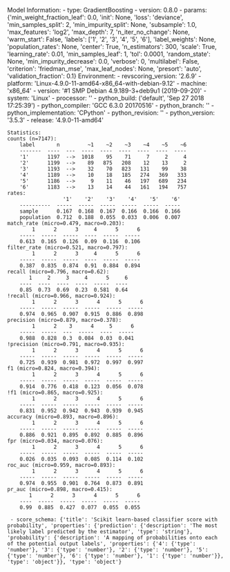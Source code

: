 Model Information:
	 - type: GradientBoosting
	 - version: 0.8.0
	 - params: {'min_weight_fraction_leaf': 0.0, 'init': None, 'loss': 'deviance', 'min_samples_split': 2, 'min_impurity_split': None, 'subsample': 1.0, 'max_features': 'log2', 'max_depth': 7, 'n_iter_no_change': None, 'warm_start': False, 'labels': ['1', '2', '3', '4', '5', '6'], 'label_weights': None, 'population_rates': None, 'center': True, 'n_estimators': 300, 'scale': True, 'learning_rate': 0.01, 'min_samples_leaf': 1, 'tol': 0.0001, 'random_state': None, 'min_impurity_decrease': 0.0, 'verbose': 0, 'multilabel': False, 'criterion': 'friedman_mse', 'max_leaf_nodes': None, 'presort': 'auto', 'validation_fraction': 0.1}
	Environment:
	 - revscoring_version: '2.6.9'
	 - platform: 'Linux-4.9.0-11-amd64-x86_64-with-debian-9.12'
	 - machine: 'x86_64'
	 - version: '#1 SMP Debian 4.9.189-3+deb9u1 (2019-09-20)'
	 - system: 'Linux'
	 - processor: ''
	 - python_build: ('default', 'Sep 27 2018 17:25:39')
	 - python_compiler: 'GCC 6.3.0 20170516'
	 - python_branch: ''
	 - python_implementation: 'CPython'
	 - python_revision: ''
	 - python_version: '3.5.3'
	 - release: '4.9.0-11-amd64'
	
	Statistics:
	counts (n=7147):
		label       n         ~1    ~2    ~3    ~4    ~5    ~6
		-------  ----  ---  ----  ----  ----  ----  ----  ----
		'1'      1197  -->  1018    95    71     7     2     4
		'2'      1199  -->    89   875   208    12    13     2
		'3'      1193  -->    32    70   823   131    99    38
		'4'      1189  -->    10    18   185   274   369   333
		'5'      1186  -->     9    11    46   197   689   234
		'6'      1183  -->    13    14    44   161   194   757
	rates:
		              '1'    '2'    '3'    '4'    '5'    '6'
		----------  -----  -----  -----  -----  -----  -----
		sample      0.167  0.168  0.167  0.166  0.166  0.166
		population  0.712  0.188  0.055  0.033  0.006  0.007
	match_rate (micro=0.479, macro=0.203):
		    1      2      3     4      5      6
		-----  -----  -----  ----  -----  -----
		0.613  0.165  0.126  0.09  0.116  0.106
	filter_rate (micro=0.521, macro=0.797):
		    1      2      3     4      5      6
		-----  -----  -----  ----  -----  -----
		0.387  0.835  0.874  0.91  0.884  0.894
	recall (micro=0.796, macro=0.62):
		   1     2     3     4      5     6
		----  ----  ----  ----  -----  ----
		0.85  0.73  0.69  0.23  0.581  0.64
	!recall (micro=0.966, macro=0.924):
		    1      2      3      4      5      6
		-----  -----  -----  -----  -----  -----
		0.974  0.965  0.907  0.915  0.886  0.898
	precision (micro=0.879, macro=0.378):
		    1      2    3      4     5      6
		-----  -----  ---  -----  ----  -----
		0.988  0.828  0.3  0.084  0.03  0.041
	!precision (micro=0.791, macro=0.935):
		    1      2      3      4      5      6
		-----  -----  -----  -----  -----  -----
		0.725  0.939  0.981  0.972  0.997  0.997
	f1 (micro=0.824, macro=0.394):
		    1      2      3      4      5      6
		-----  -----  -----  -----  -----  -----
		0.914  0.776  0.418  0.123  0.056  0.078
	!f1 (micro=0.865, macro=0.925):
		    1      2      3      4      5      6
		-----  -----  -----  -----  -----  -----
		0.831  0.952  0.942  0.943  0.939  0.945
	accuracy (micro=0.893, macro=0.896):
		    1      2      3      4      5      6
		-----  -----  -----  -----  -----  -----
		0.886  0.921  0.895  0.892  0.885  0.896
	fpr (micro=0.034, macro=0.076):
		    1      2      3      4      5      6
		-----  -----  -----  -----  -----  -----
		0.026  0.035  0.093  0.085  0.114  0.102
	roc_auc (micro=0.959, macro=0.893):
		    1      2      3      4      5      6
		-----  -----  -----  -----  -----  -----
		0.974  0.955  0.901  0.764  0.873  0.891
	pr_auc (micro=0.898, macro=0.415):
		   1      2      3      4      5      6
		----  -----  -----  -----  -----  -----
		0.99  0.885  0.427  0.077  0.055  0.055
	
	 - score_schema: {'title': 'Scikit learn-based classifier score with probability', 'properties': {'prediction': {'description': 'The most likely label predicted by the estimator', 'type': 'string'}, 'probability': {'description': 'A mapping of probabilities onto each of the potential output labels', 'properties': {'4': {'type': 'number'}, '3': {'type': 'number'}, '2': {'type': 'number'}, '5': {'type': 'number'}, '6': {'type': 'number'}, '1': {'type': 'number'}}, 'type': 'object'}}, 'type': 'object'}

